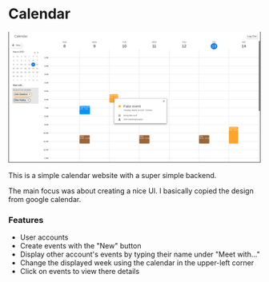 
# Calendar

![alt text](https://raw.githubusercontent.com/jackdawkins11/calendar/master/img/screenshot.png)

This is a simple calendar website with a super simple backend.

The main focus was about creating a nice UI. I basically copied the design from google calendar.

### Features

* User accounts
* Create events with the "New" button
* Display other account's events by typing their name under "Meet with..."
* Change the displayed week using the calendar in the upper-left corner
* Click on events to view there details

